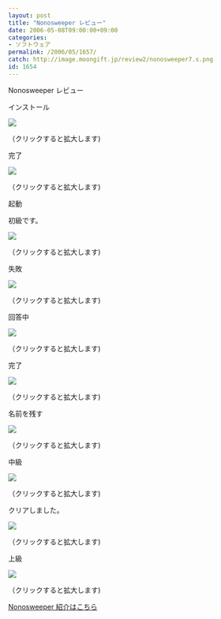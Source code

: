 ```yaml
---
layout: post
title: "Nonosweeper レビュー"
date: 2006-05-08T09:00:00+09:00
categories:
- ソフトウェア
permalink: /2006/05/1657/
catch: http://image.moongift.jp/review2/nonosweeper7.s.png
id: 1654
---
```

Nonosweeper レビュー  
<!--more-->

インストール

  

[![](http://image.moongift.jp/review2/nonosweeper1.s.png)](http://image.moongift.jp/review2/nonosweeper1.png)  
  
（クリックすると拡大します)

  

完了

  

[![](http://image.moongift.jp/review2/nonosweeper2.s.png)](http://image.moongift.jp/review2/nonosweeper2.png)  
  
（クリックすると拡大します)

  

起動

  

初級です。

  

[![](http://image.moongift.jp/review2/nonosweeper3.s.png)](http://image.moongift.jp/review2/nonosweeper3.png)  
  
（クリックすると拡大します)

  

失敗

  

[![](http://image.moongift.jp/review2/nonosweeper4.s.png)](http://image.moongift.jp/review2/nonosweeper4.png)  
  
（クリックすると拡大します)

  

回答中

  

[![](http://image.moongift.jp/review2/nonosweeper5.s.png)](http://image.moongift.jp/review2/nonosweeper5.png)  
  
（クリックすると拡大します)

  

完了

  

[![](http://image.moongift.jp/review2/nonosweeper7.s.png)](http://image.moongift.jp/review2/nonosweeper7.png)  
  
（クリックすると拡大します)

  

名前を残す

  

[![](http://image.moongift.jp/review2/nonosweeper6.s.png)](http://image.moongift.jp/review2/nonosweeper6.png)  
  
（クリックすると拡大します)

  

中級

  

[![](http://image.moongift.jp/review2/nonosweeper8.s.png)](http://image.moongift.jp/review2/nonosweeper8.png)  
  
（クリックすると拡大します)

  

クリアしました。

  

[![](http://image.moongift.jp/review2/nonosweeper9.s.png)](http://image.moongift.jp/review2/nonosweeper9.png)  
  
（クリックすると拡大します)

  

上級

  

[![](http://image.moongift.jp/review2/nonosweeper10.s.png)](http://image.moongift.jp/review2/nonosweeper10.png)  
  
（クリックすると拡大します)

  

[Nonosweeper 紹介はこちら](http://fw.moongift.jp/intro/i-1655.html)

